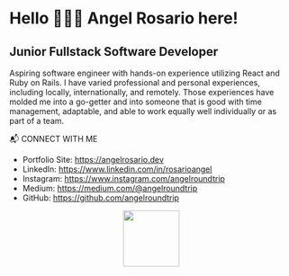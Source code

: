 <h1>Hello 🙋🏽‍♂️ <b>Angel Rosario</b> here!</h1>

<h2>Junior Fullstack Software Developer</h2>

Aspiring software engineer with hands-on experience utilizing React and Ruby on Rails. I have varied professional and personal experiences, including locally, internationally, and remotely. Those experiences have molded me into a go-getter and into someone that is good with time management, adaptable, and able to work equally well individually or as part of a team.

📬 CONNECT WITH ME
- Portfolio Site: https://angelrosario.dev
- LinkedIn: https://www.linkedin.com/in/rosarioangel
- Instagram: https://www.instagram.com/angelroundtrip
- Medium: https://medium.com/@angelroundtrip
- GitHub: https://github.com/angelroundtrip


<div id="header" align="center">
  <img src="https://media.giphy.com/media/M9gbBd9nbDrOTu1Mqx/giphy.gif" width="100"/>
</div>

<!--
**angelroundtrip/angelroundtrip** is a ✨ _special_ ✨ repository because its `README.md` (this file) appears on your GitHub profile.

Here are some ideas to get you started:

- 🔭 I’m currently working on ...
- 🌱 I’m currently learning ...
- 👯 I’m looking to collaborate on ...
- 🤔 I’m looking for help with ...
- 💬 Ask me about ...
- 📫 How to reach me: ...
- 😄 Pronouns: ...
- ⚡ Fun fact: ...
-->
